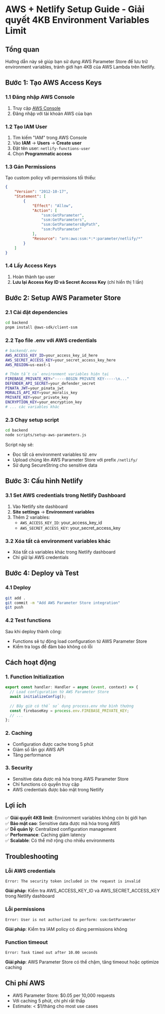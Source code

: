 # AWS + Netlify Setup Guide - Giải quyết 4KB Environment Variables Limit

## Tổng quan
Hướng dẫn này sẽ giúp bạn sử dụng AWS Parameter Store để lưu trữ environment variables, tránh giới hạn 4KB của AWS Lambda trên Netlify.

## Bước 1: Tạo AWS Access Keys

### 1.1 Đăng nhập AWS Console
1. Truy cập [AWS Console](https://console.aws.amazon.com/)
2. Đăng nhập với tài khoản AWS của bạn

### 1.2 Tạo IAM User
1. Tìm kiếm "IAM" trong AWS Console
2. Vào **IAM** → **Users** → **Create user**
3. Đặt tên user: `netlify-functions-user`
4. Chọn **Programmatic access**

### 1.3 Gán Permissions
Tạo custom policy với permissions tối thiểu:

```json
{
    "Version": "2012-10-17",
    "Statement": [
        {
            "Effect": "Allow",
            "Action": [
                "ssm:GetParameter",
                "ssm:GetParameters",
                "ssm:GetParametersByPath",
                "ssm:PutParameter"
            ],
            "Resource": "arn:aws:ssm:*:*:parameter/netlify/*"
        }
    ]
}
```

### 1.4 Lấy Access Keys
1. Hoàn thành tạo user
2. **Lưu lại Access Key ID và Secret Access Key** (chỉ hiển thị 1 lần)

## Bước 2: Setup AWS Parameter Store

### 2.1 Cài đặt dependencies
```bash
cd backend
pnpm install @aws-sdk/client-ssm
```

### 2.2 Tạo file .env với AWS credentials
```bash
# backend/.env
AWS_ACCESS_KEY_ID=your_access_key_id_here
AWS_SECRET_ACCESS_KEY=your_secret_access_key_here
AWS_REGION=us-east-1

# Thêm tất cả environment variables hiện tại
FIREBASE_PRIVATE_KEY="-----BEGIN PRIVATE KEY-----\n..."
DEFENDER_API_SECRET=your_defender_secret
PINATA_JWT=your_pinata_jwt
MORALIS_API_KEY=your_moralis_key
PRIVATE_KEY=your_private_key
ENCRYPTION_KEY=your_encryption_key
# ... các variables khác
```

### 2.3 Chạy setup script
```bash
cd backend
node scripts/setup-aws-parameters.js
```

Script này sẽ:
- Đọc tất cả environment variables từ .env
- Upload chúng lên AWS Parameter Store với prefix `/netlify/`
- Sử dụng SecureString cho sensitive data

## Bước 3: Cấu hình Netlify

### 3.1 Set AWS credentials trong Netlify Dashboard
1. Vào Netlify site dashboard
2. **Site settings** → **Environment variables**
3. Thêm 2 variables:
   - `AWS_ACCESS_KEY_ID`: your_access_key_id
   - `AWS_SECRET_ACCESS_KEY`: your_secret_access_key

### 3.2 Xóa tất cả environment variables khác
- Xóa tất cả variables khác trong Netlify dashboard
- Chỉ giữ lại AWS credentials

## Bước 4: Deploy và Test

### 4.1 Deploy
```bash
git add .
git commit -m "Add AWS Parameter Store integration"
git push
```

### 4.2 Test functions
Sau khi deploy thành công:
- Functions sẽ tự động load configuration từ AWS Parameter Store
- Kiểm tra logs để đảm bảo không có lỗi

## Cách hoạt động

### 1. Function Initialization
```typescript
export const handler: Handler = async (event, context) => {
  // Load configuration từ AWS Parameter Store
  await initializeConfig();
  
  // Bây giờ có thể sử dụng process.env như bình thường
  const firebaseKey = process.env.FIREBASE_PRIVATE_KEY;
  // ...
};
```

### 2. Caching
- Configuration được cache trong 5 phút
- Giảm số lần gọi AWS API
- Tăng performance

### 3. Security
- Sensitive data được mã hóa trong AWS Parameter Store
- Chỉ functions có quyền truy cập
- AWS credentials được bảo mật trong Netlify

## Lợi ích

✅ **Giải quyết 4KB limit**: Environment variables không còn bị giới hạn  
✅ **Bảo mật cao**: Sensitive data được mã hóa trong AWS  
✅ **Dễ quản lý**: Centralized configuration management  
✅ **Performance**: Caching giảm latency  
✅ **Scalable**: Có thể mở rộng cho nhiều environments  

## Troubleshooting

### Lỗi AWS credentials
```
Error: The security token included in the request is invalid
```
**Giải pháp**: Kiểm tra AWS_ACCESS_KEY_ID và AWS_SECRET_ACCESS_KEY trong Netlify dashboard

### Lỗi permissions
```
Error: User is not authorized to perform: ssm:GetParameter
```
**Giải pháp**: Kiểm tra IAM policy có đúng permissions không

### Function timeout
```
Error: Task timed out after 10.00 seconds
```
**Giải pháp**: AWS Parameter Store có thể chậm, tăng timeout hoặc optimize caching

## Chi phí AWS

- AWS Parameter Store: $0.05 per 10,000 requests
- Với caching 5 phút, chi phí rất thấp
- Estimate: < $1/tháng cho most use cases

